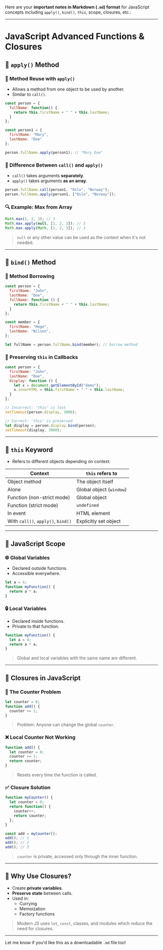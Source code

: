 Here are your **important notes in Markdown (`.md`) format** for JavaScript concepts including `apply()`, `bind()`, `this`, scope, closures, etc.:

---

# JavaScript Advanced Functions & Closures

## 📌 `apply()` Method

### 🔁 Method Reuse with `apply()`
- Allows a method from one object to be used by another.
- Similar to `call()`.

```js
const person = {
  fullName: function() {
    return this.firstName + " " + this.lastName;
  }
};

const person1 = {
  firstName: "Mary",
  lastName: "Doe"
};

person.fullName.apply(person1); // "Mary Doe"
```

### 🔄 Difference Between `call()` and `apply()`
- `call()` takes arguments **separately**.
- `apply()` takes arguments **as an array**.

```js
person.fullName.call(person1, "Oslo", "Norway");
person.fullName.apply(person1, ["Oslo", "Norway"]);
```

### 🔍 Example: Max from Array
```js
Math.max(1, 2, 3); // 3
Math.max.apply(null, [1, 2, 3]); // 3
Math.max.apply(Math, [1, 2, 3]); // 3
```

> `null` or any other value can be used as the context when it's not needed.

---

## 📌 `bind()` Method

### 🔗 Method Borrowing
```js
const person = {
  firstName: "John",
  lastName: "Doe",
  fullName: function () {
    return this.firstName + " " + this.lastName;
  }
};

const member = {
  firstName: "Hege",
  lastName: "Nilsen",
};

let fullName = person.fullName.bind(member); // borrow method
```

### 🧠 Preserving `this` in Callbacks
```js
const person = {
  firstName: "John",
  lastName: "Doe",
  display: function () {
    let x = document.getElementById("demo");
    x.innerHTML = this.firstName + " " + this.lastName;
  }
};

// Incorrect: 'this' is lost
setTimeout(person.display, 3000);

// Correct: 'this' is preserved
let display = person.display.bind(person);
setTimeout(display, 3000);
```

---

## 📌 `this` Keyword

- Refers to different objects depending on context:

| Context                         | `this` refers to           |
|-------------------------------|----------------------------|
| Object method                 | The object itself          |
| Alone                         | Global object (`window`)   |
| Function (non-strict mode)    | Global object              |
| Function (strict mode)        | `undefined`                |
| In event                      | HTML element               |
| With `call()`, `apply()`, `bind()` | Explicitly set object |

---

## 📌 JavaScript Scope

### 🌐 Global Variables
- Declared outside functions.
- Accessible everywhere.

```js
let a = 4;
function myFunction() {
  return a * a;
}
```

### 🔒 Local Variables
- Declared inside functions.
- Private to that function.

```js
function myFunction() {
  let a = 4;
  return a * a;
}
```

> Global and local variables with the same name are different.

---

## 📌 Closures in JavaScript

### 🔁 The Counter Problem
```js
let counter = 0;
function add() {
  counter += 1;
}
```

> Problem: Anyone can change the global `counter`.

### ❌ Local Counter Not Working
```js
function add() {
  let counter = 0;
  counter += 1;
  return counter;
}
```

> Resets every time the function is called.

### ✅ Closure Solution
```js
function myCounter() {
  let counter = 0;
  return function() {
    counter++;
    return counter;
  };
}

const add = myCounter();
add(); // 1
add(); // 2
add(); // 3
```

> `counter` is private, accessed only through the inner function.

---

## 📌 Why Use Closures?

- Create **private variables**.
- **Preserve state** between calls.
- Used in:
  - Currying
  - Memoization
  - Factory functions

> Modern JS uses `let`, `const`, classes, and modules which reduce the need for closures.

---

Let me know if you'd like this as a downloadable `.md` file too!